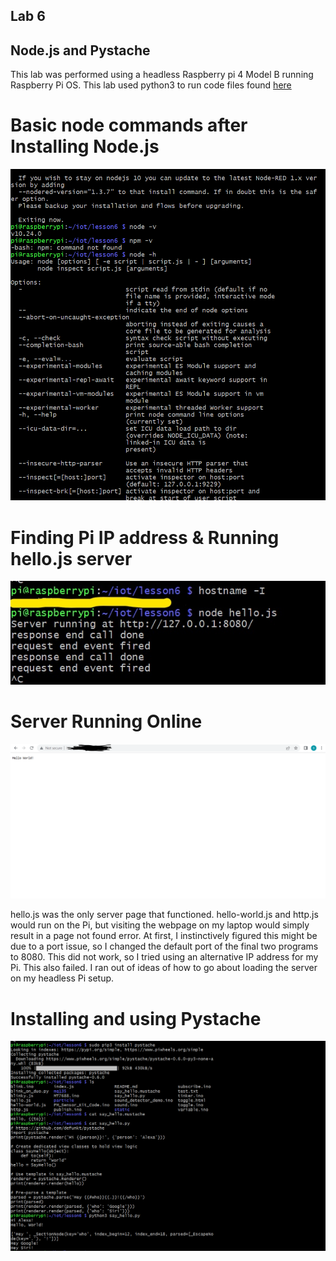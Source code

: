 ## Lab 6
## Node.js and Pystache

This lab was performed using a headless Raspberry pi 4 Model B running Raspberry Pi OS. This lab used python3 to run code files found [here](https://github.com/kevinwlu/iot/tree/master/lesson3)

# Basic node commands after Installing Node.js
![](images/1.PNG)

# Finding Pi IP address & Running hello.js server
![](images/host.jpg)

# Server Running Online
![](images/4.PNG)


hello.js was the only server page that functioned. hello-world.js and http.js would run on the Pi, but visiting the webpage on my laptop would simply result in a page not found error. At first, I instinctively figured this might be due to a port issue, so I changed the default port of the final two programs to 8080. This did not work, so I tried using an alternative IP address for my Pi. This also failed. I ran out of ideas of how to go about loading the server on my headless Pi setup.


# Installing and using Pystache
![](images/3.PNG)
